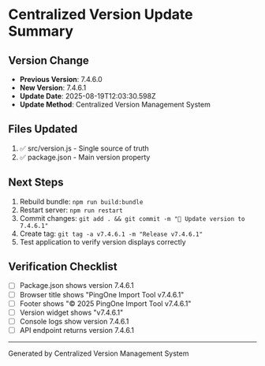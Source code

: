 # Centralized Version Update Summary

## Version Change
- **Previous Version**: 7.4.6.0
- **New Version**: 7.4.6.1
- **Update Date**: 2025-08-19T12:03:30.598Z
- **Update Method**: Centralized Version Management System

## Files Updated
1. ✅ src/version.js - Single source of truth
2. ✅ package.json - Main version property

## Next Steps
1. Rebuild bundle: `npm run build:bundle`
2. Restart server: `npm run restart`
3. Commit changes: `git add . && git commit -m "🔖 Update version to 7.4.6.1"`
4. Create tag: `git tag -a v7.4.6.1 -m "Release v7.4.6.1"`
5. Test application to verify version displays correctly

## Verification Checklist
- [ ] Package.json shows version 7.4.6.1
- [ ] Browser title shows "PingOne Import Tool v7.4.6.1"
- [ ] Footer shows "© 2025 PingOne Import Tool v7.4.6.1"
- [ ] Version widget shows "v7.4.6.1"
- [ ] Console logs show version 7.4.6.1
- [ ] API endpoint returns version 7.4.6.1

---
Generated by Centralized Version Management System
